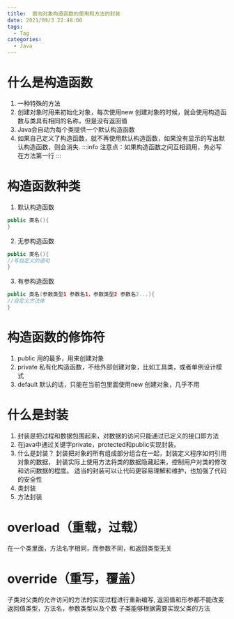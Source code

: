 ```yaml
---
title:  ⾯向对象构造函数的使⽤和⽅法的封装
date: 2021/09/3 22:48:00
tags:
  - Tag
categories:
  - Java
---
```

 
# 什么是构造函数
1. ⼀种特殊的⽅法
2. 创建对象时⽤来初始化对象，每次使⽤new 创建对象的时候，就会使⽤构造函数与类具有相同的名称，但是没有返回值
3. Java会⾃动为每个类提供⼀个默认构造函数
4. 如果⾃⼰定义了构造函数，就不再使⽤默认构造函数，如果没有显示的写出默认构造函数，则会消失.
:::info
注意点：如果构造函数之间互相调⽤，务必写在⽅法第⼀⾏
:::

# 构造函数种类
1. 默认构造函数
```java
public 类名(){
}
```
2. ⽆参构造函数
```java
public 类名(){
//写⾃定义的语句
}
```
3. 有参构造函数
```java
public 类名(参数类型1 参数名1，参数类型2 参数名2...){
//⾃定义⽅法体
}
```
# 构造函数的修饰符
1. public ⽤的最多，⽤来创建对象
2. private 私有化构造函数，不给外部创建对象，⽐如⼯具类，或者单例设计模式
3. default 默认的话，只能在当前包⾥⾯使⽤new 创建对象，⼏乎不⽤

# 什么是封装
1. 封装是把过程和数据包围起来，对数据的访问只能通过已定义的接⼝即⽅法
2. 在java中通过关键字private，protected和public实现封装。
3. 什么是封装？
封装把对象的所有组成部分组合在⼀起，封装定义程序如何引⽤对象的数据，
封装实际上使⽤⽅法将类的数据隐藏起来，控制⽤户对类的修改和访问数据的程度。 
适当的封装可以让代码更容易理解和维护，也加强了代码的安全性
4. 类封装
5. ⽅法封装

# overload（重载，过载）
在⼀个类⾥⾯，⽅法名字相同，⽽参数不同，和返回类型⽆关

# override（重写，覆盖）
⼦类对⽗类的允许访问的⽅法的实现过程进⾏重新编写, 返回值和形参都不能改变
返回值类型，⽅法名，参数类型以及个数
⼦类能够根据需要实现⽗类的⽅法

